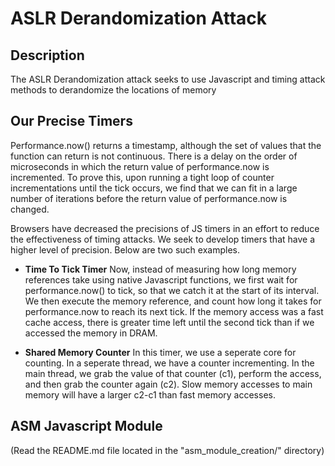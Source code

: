 # ASLR Derandomization Attack

## Description
The ASLR Derandomization attack seeks to use Javascript and timing attack methods to derandomize
the locations of memory

## Our Precise Timers
Performance.now() returns a timestamp, although the set of values that the function can return is not continuous. There is a delay on the order of microseconds in which the return value of performance.now is incremented. To prove this, upon running a tight loop of counter incrementations until the tick occurs, we find that we can fit in a large number of iterations before the return value of performance.now is changed.

Browsers have decreased the precisions of JS timers in an effort to reduce the effectiveness of timing attacks. We seek to develop timers that have a higher level of precision. Below are two such examples.

- **Time To Tick Timer**
Now, instead of measuring how long memory references take using native Javascript functions, we first wait for performance.now() to tick, so that we catch it at the start of its interval. We then execute the memory reference, and count how long it takes for performance.now to reach its next tick. If the memory access was a fast cache access, there is greater time left until the second tick than if we accessed the memory in DRAM.

- **Shared Memory Counter**
In this timer, we use a seperate core for counting. In a seperate thread, we have a counter incrementing. In the main thread, we grab the value of that counter (c1), perform the access, and then grab the counter again (c2). Slow memory accesses to main memory will have a larger c2-c1 than fast memory accesses.

## ASM Javascript Module
(Read the README.md file located in the "asm_module_creation/" directory)